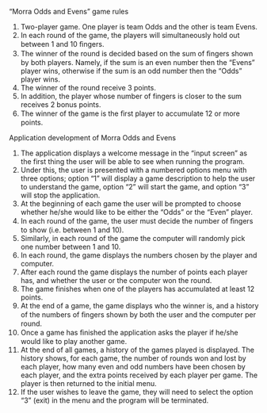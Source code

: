 “Morra Odds and Evens” game rules
1)	Two-player game. One player is team Odds and the other is team Evens.
2)	In each round of the game, the players will simultaneously hold out between 1 and 10 ﬁngers.
3)	The winner of the round is decided based on the sum of ﬁngers shown by both players. Namely, if the sum is an even number then the “Evens” player wins, otherwise if the sum is an odd number then the “Odds” player wins. 
4)	The winner of the round receive 3 points.
5)	In addition, the player whose number of fingers is closer to the sum receives 2 bonus points.
6)	The winner of the game is the ﬁrst player to accumulate 12 or more points.

Application development of Morra Odds and Evens
1)	The application displays a welcome message in the “input screen” as the first thing the user will be able to see when running the program.
2)	Under this, the user is presented with a numbered options menu with three options; option “1” will display a game description to help the user to understand the game, option “2” will start the game, and option “3” will stop the application.
3)	At the beginning of each game the user will be prompted to choose whether he/she would like to be either the “Odds” or the “Even” player.
4)	In each round of the game, the user must decide the number of ﬁngers to show (i.e. between 1 and 10).
5)	Similarly, in each round of the game the computer will randomly pick one number between 1 and 10.
6)	In each round, the game displays the numbers chosen by the player and computer.
7)	After each round the game displays the number of points each player has, and whether the user or the computer won the round.
8)	The game finishes when one of the players has accumulated at least 12 points.
9)	At the end of a game, the game displays who the winner is, and a history of the numbers of ﬁngers shown by both the user and the computer per round.
10)	Once a game has ﬁnished the application asks the player if he/she would like to play another game.
11)	At the end of all games, a history of the games played is displayed. The history shows, for each game, the number of rounds won and lost by each player, how many even and odd numbers have been chosen by each player, and the extra points received by each player per game. The player is then returned to the initial menu.
12)	If the user wishes to leave the game, they will need to select the option “3” (exit) in the menu and the program will be terminated.
